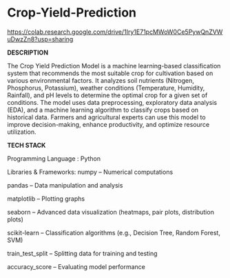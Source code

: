 # Crop-Yield-Prediction
https://colab.research.google.com/drive/1Iry1E71pcMWoW0Ce5PywQnZVWuDwzZn8?usp=sharing 

**DESCRIPTION**

The Crop Yield Prediction Model is a machine learning-based classification system that recommends the most suitable crop for cultivation based on various environmental factors. It analyzes soil nutrients (Nitrogen, Phosphorus, Potassium), weather conditions (Temperature, Humidity, Rainfall), and pH levels to determine the optimal crop for a given set of conditions.
The model uses data preprocessing, exploratory data analysis (EDA), and a machine learning algorithm to classify crops based on historical data. Farmers and agricultural experts can use this model to improve decision-making, enhance productivity, and optimize resource utilization.

**TECH STACK**

Programming Language : Python

Libraries & Frameworks: numpy – Numerical computations

pandas – Data manipulation and analysis

matplotlib – Plotting graphs

seaborn – Advanced data visualization (heatmaps, pair plots, distribution plots)

scikit-learn – Classification algorithms (e.g., Decision Tree, Random Forest, SVM)

train_test_split – Splitting data for training and testing

accuracy_score – Evaluating model performance
